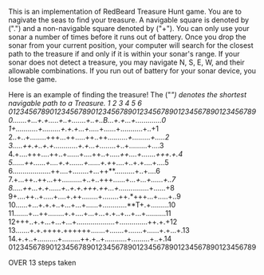 This is an implementation of RedBeard Treasure Hunt game. You are to nagivate the seas to find your treasure. A navigable square is denoted by (".") and a non-navigable square denoted by ("+"). You can only use your sonar a number of times before it runs out of battery. Once you drop the sonar from your current position, your computer will search for the closest path to the treasure if and only if it is within your sonar's range. If your sonar does not detect a treasure, you may navigate N, S, E, W, and their allowable combinations. If you run out of battery for your sonar device, you lose the game.

Here is an example of finding the treasure! The ("*") denotes the shortest navigable path to a Treasure.
                1         2         3         4         5         6
       012345678901234567890123456789012345678901234567890123456789
      0.......+...+.+.....+..+.......+..+..B...+.+...+.............0
      1+...........+.........+.+.+...+.....*+......+...........+..+1
      2..+..+........+++...++.....++..++....*......+.........+.....2
      3.....++.+..+.+............+.+...+.....*...+..+.........+....3
      4.+....+++....++..+......+....++..+.....*++....+.......+++.+.4
      5......++......+....+.+.......+......+.+*+....+..+.+....+....5
      6...................++....+........+...++**..........+..+....6
      7.+...++..++...++..........+..+..+++......+*...+...+......+..7
      8.....++...+.+......+..+.+.+++.++...+.......*........+......+8
      9+....++..+.....+....+.++........+........++.*+++...+.....+..9
     10......+...+.+.+..+...+...+......+............**T+.+.........10
     11.......+...++........+.+....+...+...+.+..+...+...+..........11
     12+++..+.+...+...+...+...................+..............++.+.+12
     13.......+.+.++++.++++++.......+.......+.......+......+.+...+.13
     14.+.+..+..........+.........++.+..+...........+.........+..+.14
       012345678901234567890123456789012345678901234567890123456789

OVER
13 steps taken
